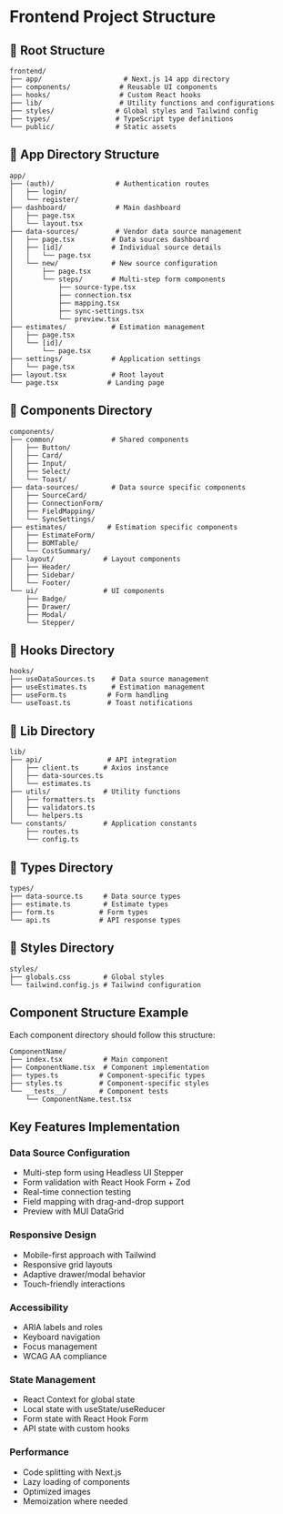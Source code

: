 # Frontend Project Structure

## 📁 Root Structure

```
frontend/
├── app/                    # Next.js 14 app directory
├── components/            # Reusable UI components
├── hooks/                 # Custom React hooks
├── lib/                   # Utility functions and configurations
├── styles/               # Global styles and Tailwind config
├── types/                # TypeScript type definitions
└── public/               # Static assets
```

## 📁 App Directory Structure

```
app/
├── (auth)/               # Authentication routes
│   ├── login/
│   └── register/
├── dashboard/            # Main dashboard
│   ├── page.tsx
│   └── layout.tsx
├── data-sources/         # Vendor data source management
│   ├── page.tsx         # Data sources dashboard
│   ├── [id]/            # Individual source details
│   │   └── page.tsx
│   └── new/             # New source configuration
│       ├── page.tsx
│       └── steps/       # Multi-step form components
│           ├── source-type.tsx
│           ├── connection.tsx
│           ├── mapping.tsx
│           ├── sync-settings.tsx
│           └── preview.tsx
├── estimates/           # Estimation management
│   ├── page.tsx
│   └── [id]/
│       └── page.tsx
├── settings/            # Application settings
│   └── page.tsx
├── layout.tsx           # Root layout
└── page.tsx            # Landing page
```

## 📁 Components Directory

```
components/
├── common/              # Shared components
│   ├── Button/
│   ├── Card/
│   ├── Input/
│   ├── Select/
│   └── Toast/
├── data-sources/        # Data source specific components
│   ├── SourceCard/
│   ├── ConnectionForm/
│   ├── FieldMapping/
│   └── SyncSettings/
├── estimates/          # Estimation specific components
│   ├── EstimateForm/
│   ├── BOMTable/
│   └── CostSummary/
├── layout/            # Layout components
│   ├── Header/
│   ├── Sidebar/
│   └── Footer/
└── ui/                # UI components
    ├── Badge/
    ├── Drawer/
    ├── Modal/
    └── Stepper/
```

## 📁 Hooks Directory

```
hooks/
├── useDataSources.ts    # Data source management
├── useEstimates.ts      # Estimation management
├── useForm.ts          # Form handling
└── useToast.ts         # Toast notifications
```

## 📁 Lib Directory

```
lib/
├── api/                # API integration
│   ├── client.ts      # Axios instance
│   ├── data-sources.ts
│   └── estimates.ts
├── utils/             # Utility functions
│   ├── formatters.ts
│   ├── validators.ts
│   └── helpers.ts
└── constants/         # Application constants
    ├── routes.ts
    └── config.ts
```

## 📁 Types Directory

```
types/
├── data-source.ts     # Data source types
├── estimate.ts        # Estimate types
├── form.ts           # Form types
└── api.ts            # API response types
```

## 📁 Styles Directory

```
styles/
├── globals.css        # Global styles
└── tailwind.config.js # Tailwind configuration
```

## Component Structure Example

Each component directory should follow this structure:

```
ComponentName/
├── index.tsx          # Main component
├── ComponentName.tsx  # Component implementation
├── types.ts          # Component-specific types
├── styles.ts         # Component-specific styles
└── __tests__/        # Component tests
    └── ComponentName.test.tsx
```

## Key Features Implementation

### Data Source Configuration
- Multi-step form using Headless UI Stepper
- Form validation with React Hook Form + Zod
- Real-time connection testing
- Field mapping with drag-and-drop support
- Preview with MUI DataGrid

### Responsive Design
- Mobile-first approach with Tailwind
- Responsive grid layouts
- Adaptive drawer/modal behavior
- Touch-friendly interactions

### Accessibility
- ARIA labels and roles
- Keyboard navigation
- Focus management
- WCAG AA compliance

### State Management
- React Context for global state
- Local state with useState/useReducer
- Form state with React Hook Form
- API state with custom hooks

### Performance
- Code splitting with Next.js
- Lazy loading of components
- Optimized images
- Memoization where needed 